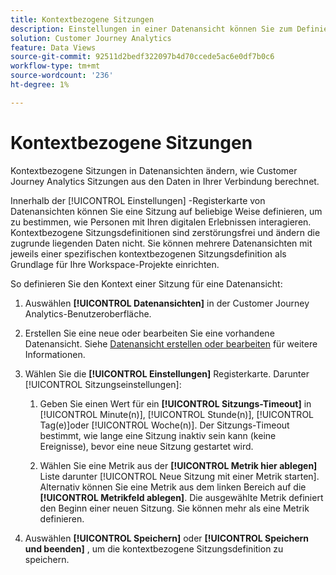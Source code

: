 ```yaml
---
title: Kontextbezogene Sitzungen
description: Einstellungen in einer Datenansicht können Sie zum Definieren kontextbezogener Sitzungen verwenden.
solution: Customer Journey Analytics
feature: Data Views
source-git-commit: 92511d2bedf322097b4d70ccede5ac6e0df7b0c6
workflow-type: tm+mt
source-wordcount: '236'
ht-degree: 1%

---
```



# Kontextbezogene Sitzungen

Kontextbezogene Sitzungen in Datenansichten ändern, wie Customer Journey Analytics Sitzungen aus den Daten in Ihrer Verbindung berechnet.

Innerhalb der [!UICONTROL Einstellungen] -Registerkarte von Datenansichten können Sie eine Sitzung auf beliebige Weise definieren, um zu bestimmen, wie Personen mit Ihren digitalen Erlebnissen interagieren. Kontextbezogene Sitzungsdefinitionen sind zerstörungsfrei und ändern die zugrunde liegenden Daten nicht. Sie können mehrere Datenansichten mit jeweils einer spezifischen kontextbezogenen Sitzungsdefinition als Grundlage für Ihre Workspace-Projekte einrichten.

So definieren Sie den Kontext einer Sitzung für eine Datenansicht:

1. Auswählen **[!UICONTROL Datenansichten]** in der Customer Journey Analytics-Benutzeroberfläche.

1. Erstellen Sie eine neue oder bearbeiten Sie eine vorhandene Datenansicht. Siehe [Datenansicht erstellen oder bearbeiten](create-dataview.md) für weitere Informationen.

1. Wählen Sie die **[!UICONTROL Einstellungen]** Registerkarte. Darunter [!UICONTROL Sitzungseinstellungen]:

   1. Geben Sie einen Wert für ein **[!UICONTROL Sitzungs-Timeout]** in [!UICONTROL Minute(n)], [!UICONTROL Stunde(n)], [!UICONTROL Tag(e)]oder [!UICONTROL Woche(n)]. Der Sitzungs-Timeout bestimmt, wie lange eine Sitzung inaktiv sein kann (keine Ereignisse), bevor eine neue Sitzung gestartet wird.

   2. Wählen Sie eine Metrik aus der **[!UICONTROL Metrik hier ablegen]** Liste darunter [!UICONTROL Neue Sitzung mit einer Metrik starten]. Alternativ können Sie eine Metrik aus dem linken Bereich auf die **[!UICONTROL Metrikfeld ablegen]**. Die ausgewählte Metrik definiert den Beginn einer neuen Sitzung. Sie können mehr als eine Metrik definieren.

1. Auswählen **[!UICONTROL Speichern]** oder **[!UICONTROL Speichern und beenden]** , um die kontextbezogene Sitzungsdefinition zu speichern.

